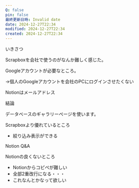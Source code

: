 ```yaml
---
Q: false
pin: false
最終更新日時: Invalid date
date: 2024-12-27T22:34
modified: 2024-12-27T22:34
created: 2024-12-27T22:34
---
```

  

いきさつ

Scrapboxを会社で使うのがなんか難しく感じた。

Googleアカウントが必要なところ。

→個人のGoogleアカウントを会社のPCにログインさせたくない

Notionはメールアドレス

  

結論

データベースのギャラリーページを使います。

  

Scrapboxより優れているところ

- 絞り込み表示ができる

Notion Q&A

Notionの良くないところ

- Notionからコピペが難しい  
- 全部2重改行になる・・・  
- これなんとかなって欲しい